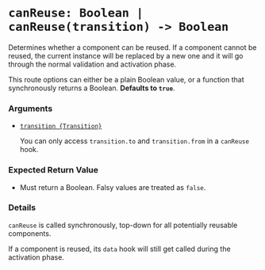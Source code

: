 # `canReuse: Boolean | canReuse(transition) -> Boolean`

Determines whether a component can be reused. If a component cannot be reused, the current instance will be replaced by a new one and it will go through the normal validation and activation phase.

This route options can either be a plain Boolean value, or a function that synchronously returns a Boolean. **Defaults to `true`**.

### Arguments

- [`transition {Transition}`](hooks.md#transition-object)

  You can only access `transition.to` and `transition.from` in a `canReuse` hook.

### Expected Return Value

- Must return a Boolean. Falsy values are treated as `false`.

### Details

`canReuse` is called synchronously, top-down for all potentially reusable components.

If a component is reused, its `data` hook will still get called during the activation phase.
